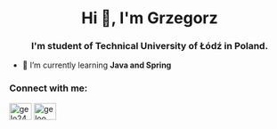 <h1 align="center">Hi 👋, I'm Grzegorz</h1>
<h3 align="center">I'm student of Technical University of Łódź in Poland.</h3>

- 🌱 I’m currently learning **Java and Spring**

<h3 align="left">Connect with me:</h3>
<p align="left">
<a href="https://www.youtube.com/c/gelo24243" target="blank"><img align="center" src="https://raw.githubusercontent.com/rahuldkjain/github-profile-readme-generator/master/src/images/icons/Social/youtube.svg" alt="gelo24243" height="30" width="40" /></a>
<a href="https://www.hackerrank.com/geloo" target="blank"><img align="center" src="https://raw.githubusercontent.com/rahuldkjain/github-profile-readme-generator/master/src/images/icons/Social/hackerrank.svg" alt="geloo" height="30" width="40" /></a>
</p>
